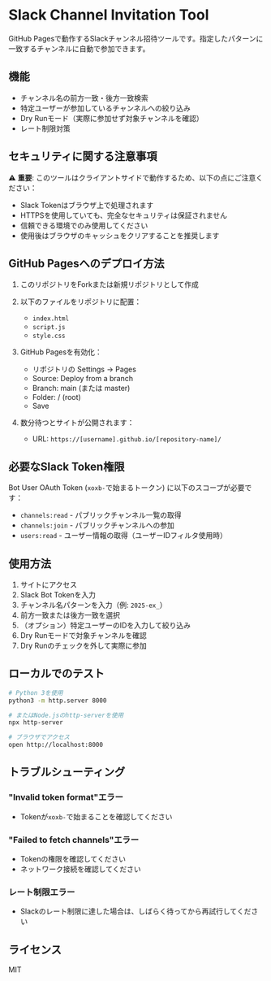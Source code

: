 # Slack Channel Invitation Tool

GitHub Pagesで動作するSlackチャンネル招待ツールです。指定したパターンに一致するチャンネルに自動で参加できます。

## 機能

- チャンネル名の前方一致・後方一致検索
- 特定ユーザーが参加しているチャンネルへの絞り込み
- Dry Runモード（実際に参加せず対象チャンネルを確認）
- レート制限対策

## セキュリティに関する注意事項

⚠️ **重要**: このツールはクライアントサイドで動作するため、以下の点にご注意ください：

- Slack Tokenはブラウザ上で処理されます
- HTTPSを使用していても、完全なセキュリティは保証されません
- 信頼できる環境でのみ使用してください
- 使用後はブラウザのキャッシュをクリアすることを推奨します

## GitHub Pagesへのデプロイ方法

1. このリポジトリをForkまたは新規リポジトリとして作成

2. 以下のファイルをリポジトリに配置：
   - `index.html`
   - `script.js`
   - `style.css`

3. GitHub Pagesを有効化：
   - リポジトリの Settings → Pages
   - Source: Deploy from a branch
   - Branch: main (または master)
   - Folder: / (root)
   - Save

4. 数分待つとサイトが公開されます：
   - URL: `https://[username].github.io/[repository-name]/`

## 必要なSlack Token権限

Bot User OAuth Token (`xoxb-`で始まるトークン) に以下のスコープが必要です：

- `channels:read` - パブリックチャンネル一覧の取得
- `channels:join` - パブリックチャンネルへの参加  
- `users:read` - ユーザー情報の取得（ユーザーIDフィルタ使用時）

## 使用方法

1. サイトにアクセス
2. Slack Bot Tokenを入力
3. チャンネル名パターンを入力（例: `2025-ex_`）
4. 前方一致または後方一致を選択
5. （オプション）特定ユーザーのIDを入力して絞り込み
6. Dry Runモードで対象チャンネルを確認
7. Dry Runのチェックを外して実際に参加

## ローカルでのテスト

```bash
# Python 3を使用
python3 -m http.server 8000

# またはNode.jsのhttp-serverを使用
npx http-server

# ブラウザでアクセス
open http://localhost:8000
```

## トラブルシューティング

### "Invalid token format"エラー
- Tokenが`xoxb-`で始まることを確認してください

### "Failed to fetch channels"エラー
- Tokenの権限を確認してください
- ネットワーク接続を確認してください

### レート制限エラー
- Slackのレート制限に達した場合は、しばらく待ってから再試行してください

## ライセンス

MIT